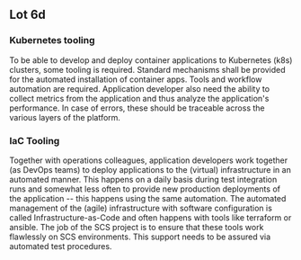 ## Lot 6d

### Kubernetes tooling

To be able to develop and deploy container applications to Kubernetes (k8s)
clusters, some tooling is required. Standard mechanisms shall be provided
for the automated installation of container apps. Tools and workflow
automation are required. Application developer also need the ability
to collect metrics from the application and thus analyze the application's
performance. In case of errors, these should be traceable across the
various layers of the platform.

### IaC Tooling

Together with operations colleagues, application developers work together
(as DevOps teams) to deploy applications to the (virtual) infrastructure
in an automated manner. This happens on a daily basis during test integration
runs and somewhat less often to provide new production deployments of the
application -- this happens using the same automation. The automated
management of the (agile) infrastructure with software configuration is
called Infrastructure-as-Code and often happens with tools like
terraform or ansible. The job of the SCS project is to ensure that
these tools work flawlessly on SCS environments. This support needs to
be assured via automated test procedures.

